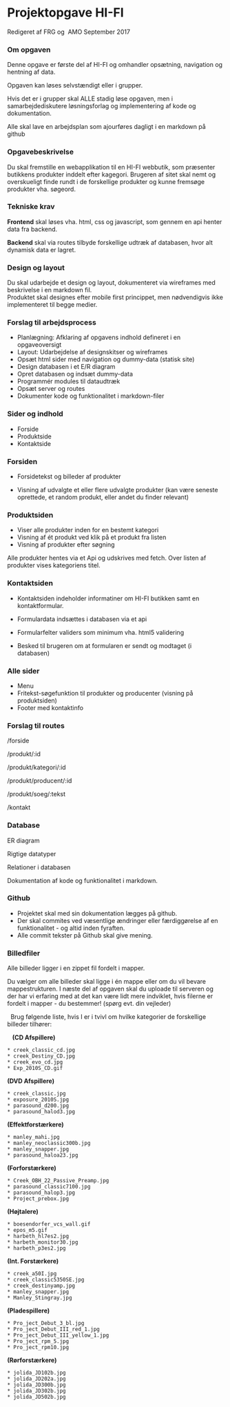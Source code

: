 # Projektopgave HI-FI

Redigeret af FRG og  AMO September 2017

### Om opgaven
Denne opgave er første del af HI-FI og omhandler opsætning, navigation og hentning af data.

Opgaven kan løses selvstændigt eller i grupper.

Hvis det er i grupper skal ALLE stadig løse opgaven, men i samarbejdediskutere løsningsforlag og implementering af kode og dokumentation. 

Alle skal lave en arbejdsplan som ajourføres dagligt i en markdown på github 

### Opgavebeskrivelse

Du skal fremstille en webapplikation til en HI-FI webbutik, som præsenter butikkens produkter inddelt efter kagegori. Brugeren af sitet skal nemt og overskueligt finde rundt i de forskellige produkter og kunne fremsøge produkter vha. søgeord.

### Tekniske krav
**Frontend** skal løses vha. html, css og javascript, som gennem en api henter data fra backend.

**Backend** skal via routes tilbyde forskellige udtræk af databasen, hvor alt dynamisk data er lagret.

### Design og layout
Du skal udarbejde et design og layout, dokumenteret via wireframes med beskrivelse i en markdown fil.<br>
Produktet skal designes efter mobile first princippet, men nødvendigvis ikke implementeret til begge medier.

### Forslag til arbejdsprocess
* Planlægning: Afklaring af opgavens indhold defineret i en opgaveoversigt
* Layout: Udarbejdelse af designskitser og wireframes
* Opsæt html sider med navigation og dummy-data (statisk site)
* Design databasen i et E/R diagram
* Opret databasen og indsæt dummy-data
* Programmér modules til dataudtræk
* Opsæt server og routes
* Dokumenter kode og funktionalitet i markdown-filer 


### Sider og indhold
* Forside 
* Produktside
* Kontaktside 
 
### Forsiden 
* Forsidetekst og billeder af produkter

* Visning af udvalgte et eller flere udvalgte produkter (kan være seneste oprettede, et random produkt, eller andet du finder relevant)
 
### Produktsiden
* Viser alle produkter inden for en bestemt kategori
* Visning af ét produkt ved klik på et produkt fra listen
* Visning af produkter efter søgning

Alle produkter hentes via et Api og udskrives med fetch. Over listen af produkter vises kategoriens titel.
 
### Kontaktsiden 
* Kontaktsiden indeholder informatiner om HI-FI butikken samt en kontaktformular.
* Formulardata indsættes i databasen via et api

* Formularfelter validers som minimum vha. html5 validering
* Besked til brugeren om at formularen er sendt og modtaget (i databasen)
 
### Alle sider 
* Menu 
* Fritekst-søgefunktion til produkter og producenter (visning på produktsiden) 
* Footer med kontaktinfo 
 
### Forslag til routes 
/forside

/produkt/:id 


/produkt/kategori/:id 


/produkt/producent/:id 


/produkt/soeg/:tekst 


/kontakt 
 
### Database 
ER diagram 

Rigtige datatyper 

Relationer i databasen

Dokumentation af kode og funktionalitet i markdown. 

### Github
* Projektet skal med sin dokumentation lægges på github.
* Der skal commites ved væsentlige ændringer eller færdiggørelse af en funktionalitet - og altid inden fyraften.
* Alle commit tekster på Github skal give mening. 

### Billedfiler
Alle billeder ligger i en zippet fil fordelt i mapper.

Du vælger om alle billeder skal ligge i én mappe eller om du vil bevare mappestrukturen. I næste del af opgaven skal du uploade til serveren og der har vi erfaring med at det kan være lidt mere indviklet, hvis filerne er fordelt i mapper - du bestemmer! (spørg evt. din vejleder)

 
Brug følgende liste, hvis I er i tvivl om hvilke kategorier de forskellige billeder tilhører:

  
**(CD Afspillere)**

    * creek_classic_cd.jpg
    * creek_Destiny_CD.jpg
    * creek_evo_cd.jpg
    * Exp_2010S_CD.gif


**(DVD Afspillere)**

    * creek_classic.jpg
    * exposure_2010S.jpg
    * parasound_d200.jpg
    * parasound_halod3.jpg

**(Effektforstærkere)**

    * manley_mahi.jpg
    * manley_neoclassic300b.jpg
    * manley_snapper.jpg
    * parasound_haloa23.jpg


**(Forforstærkere)**

    * Creek_OBH_22_Passive_Preamp.jpg
    * parasound_classic7100.jpg
    * parasound_halop3.jpg
    * Project_prebox.jpg


**(Højtalere)**

    * boesendorfer_vcs_wall.gif
    * epos_m5.gif
    * harbeth_hl7es2.jpg
    * harbeth_monitor30.jpg
    * harbeth_p3es2.jpg


**(Int. Forstærkere)**

    * creek_a50I.jpg
    * creek_classic5350SE.jpg
    * creek_destinyamp.jpg
    * manley_snapper.jpg
    * Manley_Stingray.jpg


**(Pladespillere)**

    * Pro_ject_Debut_3_bl.jpg
    * Pro_ject_Debut_III_red_1.jpg
    * Pro_ject_Debut_III_yellow_1.jpg
    * Pro_ject_rpm_5.jpg
    * Pro_ject_rpm10.jpg


**(Rørforstærkere)**

    * jolida_JD102b.jpg
    * jolida_JD202a.jpg
    * jolida_JD300b.jpg
    * jolida_JD302b.jpg
    * jolida_JD502b.jpg 
 
